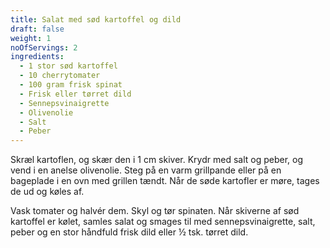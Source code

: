 ```yaml
---
title: Salat med sød kartoffel og dild
draft: false
weight: 1
noOfServings: 2
ingredients:
  - 1 stor sød kartoffel
  - 10 cherrytomater
  - 100 gram frisk spinat
  - Frisk eller tørret dild
  - Sennepsvinaigrette
  - Olivenolie
  - Salt
  - Peber
---
```


Skræl kartoflen, og skær den i 1 cm skiver. Krydr med salt og peber, og
vend i en anelse olivenolie. Steg på en varm grillpande eller på en
bageplade i en ovn med grillen tændt. Når de søde kartofler er møre,
tages de ud og køles af.

Vask tomater og halvér dem. Skyl og tør spinaten. Når skiverne af sød
kartoffel er kølet, samles salat og smages til med sennepsvinaigrette,
salt, peber og en stor håndfuld frisk dild eller ½ tsk. tørret dild.

